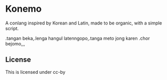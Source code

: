 # Konemo
A conlang inspired by Korean and Latin, made to be organic, with a simple script.

.tangan beka,.lenga hangul latenngopo,.tanga meto jong karen .chor bejomo,,,

## License
This is licensed under cc-by
